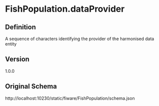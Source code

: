 # FishPopulation.dataProvider

## Definition
A sequence of characters identifying the provider of the harmonised data entity

## Version
1.0.0

## Original Schema
http://localhost:10230/static/fiware/FishPopulation/schema.json
